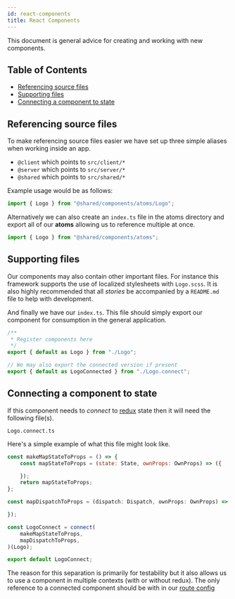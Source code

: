 ```yaml
---
id: react-components
title: React Components
---
```


This document is general advice for creating and working with new components.

## Table of Contents

- [Referencing source files](#referencing-source-files)
- [Supporting files](#supporting-files)
- [Connecting a component to state](#connecting-a-component-to-state)

## Referencing source files
To make referencing source files easier we have set up three simple aliases when working inside an app.

* `@client` which points to `src/client/*`
* `@server` which points to `src/server/*`
* `@shared` which points to `src/shared/*`

Example usage would be as follows:
```javascript
import { Logo } from "@shared/components/atoms/Logo";
```
Alternatively we can also create an `index.ts` file in the atoms directory and export all of our **atoms** allowing us to reference multiple at once.
```javascript
import { Logo } from "@shared/components/atoms";
```

## Supporting files
Our components may also contain other important files. For instance this framework supports the use of localized stylesheets with `Logo.scss`. It is also highly recommended that all *stories* be accompanied by a `README.md` file to help with development.

And finally we have our `index.ts`. This file should simply export our component for consumption in the general application.
```javascript
/**
 * Register components here
 */
export { default as Logo } from "./Logo";

// We may also export the connected version if present
export { default as LogoConnected } from "./Logo.connect";
```

## Connecting a component to state
If this component needs to *connect* to [redux](https://redux.js.org/) state then it will need the following file(s).
```
Logo.connect.ts
```
Here's a simple example of what this file might look like.
```javascript
const makeMapStateToProps = () => {
    const mapStateToProps = (state: State, ownProps: OwnProps) => ({

    });
    return mapStateToProps;
};

const mapDispatchToProps = (dispatch: Dispatch, ownProps: OwnProps) => {

});

const LogoConnect = connect(
    makeMapStateToProps,
    mapDispatchToProps,
)(Logo);

export default LogoConnect;
```
The reason for this separation is primarily for testability but it also allows us to use a component in multiple contexts (with or without redux). The only reference to a connected component should be with in our [route config](./src/shared/routes.ts)
